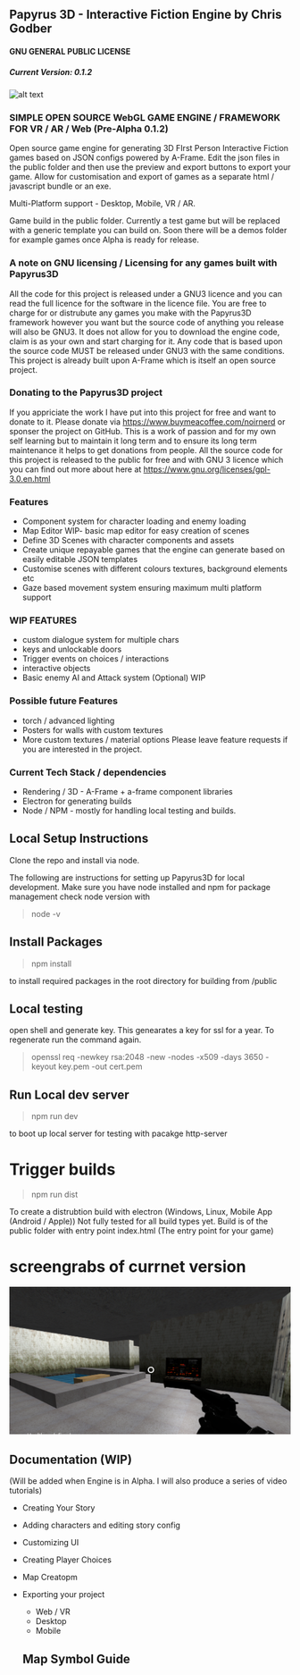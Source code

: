 ## Papyrus 3D - Interactive Fiction Engine by Chris Godber
#### GNU GENERAL PUBLIC LICENSE
##### Current Version: 0.1.2
![alt text](https://raw.githubusercontent.com/drnoir/Papyrus3D-IF-Engine/main/Papyrus3D.jpg)

### SIMPLE OPEN SOURCE WebGL GAME ENGINE / FRAMEWORK FOR VR / AR / Web (Pre-Alpha 0.1.2)
Open source game engine for generating 3D FIrst Person Interactive Fiction games based on JSON configs powered by A-Frame.
Edit the json files in the public folder and then use the preview and export buttons to export your game.
Allow for customisation and export of games as a separate html / javascript bundle or an exe.

Multi-Platform support - Desktop, Mobile, VR / AR.

Game build in the public folder. Currently a test game but will be replaced with a generic template you can build on. Soon there will be a demos folder for example games once Alpha is ready for release.

### A note on GNU licensing / Licensing for any games built with  Papyrus3D
All the code for this project is released under a GNU3 licence and you can read the full licence for the software in the licence file. You are free to charge for or distrubute any games you make with the Papyrus3D framework however you want but the source code of anything you release will also be GNU3. It does not allow for you to download the engine code, claim is as your own and start charging for it. Any code that is based upon the source code MUST be released under GNU3 with the same conditions. This project is already built upon A-Frame which is itself an open source project.

### Donating to the Papyrus3D project
If you appriciate the work I have put into this project for free and want to donate to it. Please donate via https://www.buymeacoffee.com/noirnerd or sponser the project on GitHub. This is a work of passion and for my own self learning but to maintain it long term and to ensure its long term maintenance it helps to get donations from people. All the source code for this project is released to the public for free and with GNU 3 licence which you can find out more about here at https://www.gnu.org/licenses/gpl-3.0.en.html

### Features
* Component system for character loading and enemy loading
* Map Editor WIP- basic map editor for easy creation of scenes
* Define 3D Scenes with character components and assets
* Create unique repayable games that the engine can generate based on easily editable JSON templates
* Customise scenes with different colours textures, background elements etc
* Gaze based movement system ensuring maximum multi platform support

### WIP FEATURES
* custom dialogue system for multiple chars
* keys and unlockable doors
* Trigger events on choices / interactions
* interactive objects
* Basic enemy AI and Attack system (Optional) WIP

### Possible future Features
* torch / advanced lighting
* Posters for walls with custom textures
* More custom textures / material options
Please leave feature requests if you are interested in the project.  

### Current Tech Stack / dependencies
* Rendering / 3D - A-Frame + a-frame component libraries 
* Electron for generating builds
* Node / NPM - mostly for handling local testing and builds.

## Local Setup Instructions 
Clone the repo and install via node. 

The following are instructions for setting up Papyrus3D for local development. Make sure you have node installed and npm for package management
check node version with 

>node -v 

## Install Packages 
> npm install 

to install required packages in the root directory for building from /public

## Local testing
open shell and generate key. This genearates a key for ssl for a year. To regenerate run the command again. 
> openssl req -newkey rsa:2048 -new -nodes -x509 -days 3650 -keyout key.pem -out cert.pem

## Run Local dev server
> npm run dev

to boot up local server for testing with pacakge http-server

# Trigger builds
> npm run dist

To create a distrubtion build with electron (Windows, Linux, Mobile App (Android / Apple))
Not fully tested for all build types yet. Build is of the public folder with entry point index.html (The entry point for your game)

# screengrabs of currnet version
![alt text](https://github.com/drnoir/Papyrus3D-IF-Engine/blob/main/screengrab.png?raw=true)

## Documentation (WIP) 
(Will be added when Engine is in Alpha. I will also produce a series of video tutorials)
* Creating Your Story
* Adding characters and editing story config
* Customizing UI 
* Creating Player Choices
* Map Creatopm
* Exporting your project 
  - Web / VR
  - Desktop
  - Mobile

  ## Map Symbol Guide
  